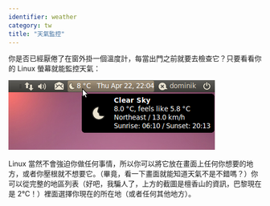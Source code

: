```yaml
---
identifier: weather
category: tw
title: "天氣監控"
---
```


你是否已經厭倦了在窗外掛一個溫度計，每當出門之前就要去檢查它？只要看看你的 Linux 螢幕就能監控天氣：

<img src="/img/weather.png" />

Linux 當然不會強迫你做任何事情，所以你可以將它放在畫面上任何你想要的地方，或者你壓根就不想要它。（畢竟，看一下畫面就能知道天氣不是不錯嗎？）你可以從完整的地區列表（好吧，我騙人了，上方的截圖是檀香山的資訊，巴黎現在是 2°C！）裡面選擇你現在的所在地（或者任何其他地方）。





